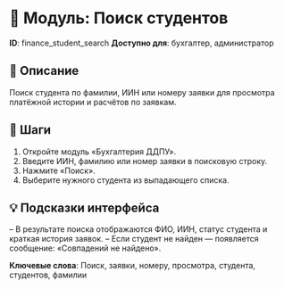 # 📘 Модуль: Поиск студентов
**ID**: finance_student_search
**Доступно для**: бухгалтер, администратор

## 📝 Описание
Поиск студента по фамилии, ИИН или номеру заявки для просмотра платёжной истории и расчётов по заявкам.

## 🩜 Шаги
1. Откройте модуль «Бухгалтерия ДДПУ».
2. Введите ИИН, фамилию или номер заявки в поисковую строку.
3. Нажмите «Поиск».
4. Выберите нужного студента из выпадающего списка.

## 💡 Подсказки интерфейса
– В результате поиска отображаются ФИО, ИИН, статус студента и краткая история заявок.
– Если студент не найден — появляется сообщение: «Совпадений не найдено».

**Ключевые слова**: Поиск, заявки, номеру, просмотра, студента, студентов, фамилии
